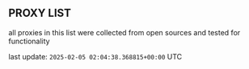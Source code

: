 ## PROXY LIST

all proxies in this list were collected from open sources and tested for functionality

last update: `2025-02-05 02:04:38.368815+00:00` UTC